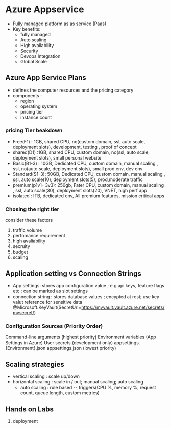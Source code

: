 # Azure Appservice
* Fully managed platform as as service (Paas)
* Key benefits:
  - fully managed 
  - Auto scaling
  - High availability 
  - Security 
  - Devops Integration
  - Global Scale

## Azure App Service Plans
* defines the computer resources and the pricing category
* components :
   - region
   - operating system
   - pricing tier
   - instance count 

### pricing Tier beakdown
* Free(F1) : 1GB, shared CPU,  no(custom domain, ssl, auto scale, deployment slots), development, testing , proof of concept
* shared(D1) :1GB,  shared CPU,   custom domain, no(ssl, auto scale, deployment slots), small personal website
* Basic(B1-3) : 10GB, Dedicated CPU,  custom domain, manual scaling , ssl,  no(auto scale, deployment slots), small prod env, dev env
* Standard(S1-3): 50GB, Dedicated CPU, custom domain, manual scaling , ssl, auto scale(10), deployment slots(5), prod,moderate traffic
* premium(p1v1- 3v3): 250gb, Fater CPU, custom domain, manual scaling , ssl, auto scale(30), deployment slots(20), VNET, high perf app
* isolated : ITB, dedicated env, All premium features, mission critical apps

### Chosing the right tier 
consider these factors
1. traffic volume
2. perfomance requirement
3. high avaliability
4. secruity 
5. budget
6. scaling


## Application setting vs Connection Strings
* App settings: stores app configuration value ; e.g api keys, feature flags etc ; can be marked as slot settings
* connection string : stores database values ; encypted at rest; use key valut reference for sensitive data
@Microsoft.KeyVault(SecretUri=https://myvault.vault.azure.net/secrets/mysecret/)

### Configuration Sources (Priority Order)
Command-line arguments (highest priority)
Environment variables (App Settings in Azure)
User secrets (development only)
appsettings.{Environment}.json
appsettings.json (lowest priority)

## Scaling strategies
* vertical scaling : scale up/down
* horizontal scaling : scale in / out;  manual scaling; auto scaling
  - auto scaling : rule based -- triggers(CPU %, memory %, request count, queue length, custom metrics)



## Hands on Labs
1. deployment 

